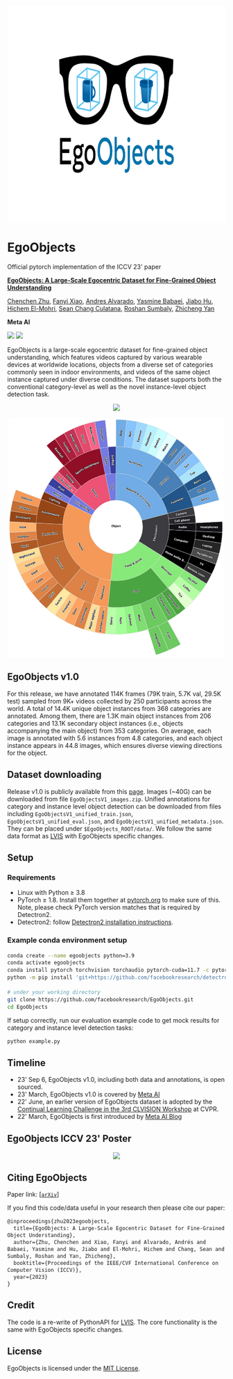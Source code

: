 <p align="center">
<img src="images/logo.png" height="500" align="center">
</p>

# EgoObjects

Official pytorch implementation of the ICCV 23' paper

**[EgoObjects: A Large-Scale Egocentric Dataset for Fine-Grained Object Understanding](https://arxiv.org/abs/2309.08816)**

[Chenchen Zhu](https://sites.google.com/andrew.cmu.edu/zcckernel), [Fanyi Xiao](https://fanyix.cs.ucdavis.edu/), [Andres Alvarado](https://www.linkedin.com/in/josecarlos12/), [Yasmine Babaei](https://www.linkedin.com/in/yasminebabaei/), [Jiabo Hu](https://www.linkedin.com/in/jiabo-hu-1321b1121/), [Hichem El-Mohri](https://www.linkedin.com/in/hichem-elmohri/), [Sean Chang Culatana](https://ai.meta.com/people/sean-chang-culatana/), [Roshan Sumbaly](https://www.linkedin.com/in/rsumbaly/), [Zhicheng Yan](https://sites.google.com/view/zhicheng-yan)

**Meta AI**

<a href='https://github.com/facebookresearch/EgoObjects'><img src='https://img.shields.io/badge/Project-Page-Green'></a> <a href='https://arxiv.org/abs/2309.08816'><img src='https://img.shields.io/badge/Paper-Arxiv-red'></a>

EgoObjects is a large-scale egocentric dataset for fine-grained object understanding, which features videos captured by various wearable devices at worldwide locations, objects from a diverse set of categories commonly seen in indoor environments, and videos of the same object instance captured under diverse conditions. The dataset supports both the conventional category-level as well as the novel instance-level object detection task.

<p align="center">
<img src="images/sample_images.png"/>
</p>

<p align="center">
  <img src="images/taxonomy.png" width="500" height="550">
</p>


## EgoObjects v1.0

For this release, we have annotated 114K frames (79K train, 5.7K val, 29.5K test) sampled from 9K+ videos collected by 250 participants across the world. A total of 14.4K unique object instances from 368 categories are annotated. Among them, there are 1.3K main object instances from 206 categories and 13.1K secondary object instances (i.e., objects accompanying the main object) from 353 categories. On average, each image is annotated with 5.6 instances from 4.8 categories, and each object instance appears in 44.8 images, which ensures diverse viewing directions for the object. 

## Dataset downloading

Release v1.0 is publicly available from this [page](https://ai.meta.com/datasets/egoobjects-downloads). Images (~40G) can be downloaded from file `EgoObjectsV1_images.zip`. Unified annotations for category and instance level object detection can be downloaded from files including `EgoObjectsV1_unified_train.json`, `EgoObjectsV1_unified_eval.json`, and `EgoObjectsV1_unified_metadata.json`. They can be placed under `$EgoObjects_ROOT/data/`. We follow the same data format as [LVIS](https://www.lvisdataset.org/dataset) with EgoObjects specific changes.

## Setup

### Requirements
- Linux with Python ≥ 3.8
- PyTorch ≥ 1.8.
  Install them together at [pytorch.org](https://pytorch.org) to make sure of this. Note, please check
  PyTorch version matches that is required by Detectron2.
- Detectron2: follow [Detectron2 installation instructions](https://detectron2.readthedocs.io/tutorials/install.html).

### Example conda environment setup
```bash
conda create --name egoobjects python=3.9
conda activate egoobjects
conda install pytorch torchvision torchaudio pytorch-cuda=11.7 -c pytorch -c nvidia
python -m pip install 'git+https://github.com/facebookresearch/detectron2.git'

# under your working directory
git clone https://github.com/facebookresearch/EgoObjects.git
cd EgoObjects
```

If setup correctly, run our evaluation example code to get mock results for category and instance level detection tasks:
```bash
python example.py
```

## Timeline
- 23' Sep 6, EgoObjects v1.0, including both data and annotations, is open sourced.
- 23' March, EgoObjects v1.0 is covered by <a href="https://research.facebook.com/blog/2023/3/egoobjects-large-scale-egocentric-dataset-for-category-and-instance-level-object-understanding/">Meta AI</a>
- 22' June, an earlier version of EgoObjects dataset is adopted by the <a href="https://sites.google.com/view/clvision2022/challenge"> Continual Learning Challenge in the 3rd CLVISION Workshop</a> at CVPR.
- 22' March, EgoObjects is first introduced by <a href="https://ai.meta.com/blog/advancing-first-person-perception-with-2022-ego4d-challenge/#ego-objects">Meta AI Blog</a>

## EgoObjects ICCV 23' Poster

<p align="center">
<img src="images/ICCV2023_poster_EgoObjects.jpg" height="500" align="center">
</p>

## Citing EgoObjects
Paper link: [[`arXiv`](https://arxiv.org/abs/2309.08816)]

If you find this code/data useful in your research then please cite our paper:
```
@inproceedings{zhu2023egoobjects,
  title={EgoObjects: A Large-Scale Egocentric Dataset for Fine-Grained Object Understanding},
  author={Zhu, Chenchen and Xiao, Fanyi and Alvarado, Andrés and Babaei, Yasmine and Hu, Jiabo and El-Mohri, Hichem and Chang, Sean and Sumbaly, Roshan and Yan, Zhicheng},
  booktitle={Proceedings of the IEEE/CVF International Conference on Computer Vision (ICCV)},
  year={2023}
}
```

## Credit
The code is a re-write of PythonAPI for [LVIS](https://github.com/lvis-dataset/lvis-api).
The core functionality is the same with EgoObjects specific changes.

## License
EgoObjects is licensed under the [MIT License](LICENSE).

